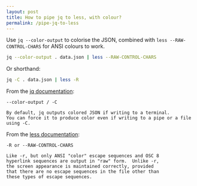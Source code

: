 ```yaml
---
layout: post
title: How to pipe jq to less, with colour?
permalink: /pipe-jq-to-less
---
```

Use `jq --color-output` to colorise the JSON,
combined with `less --RAW-CONTROL-CHARS` for ANSI colours to work. 

```sh
jq --color-output . data.json | less --RAW-CONTROL-CHARS
```

Or shorthand:

```sh
jq -C . data.json | less -R
```

From the [jq documentation](https://stedolan.github.io/jq/manual/#Invokingjq):
```
--color-output / -C

By default, jq outputs colored JSON if writing to a terminal.
You can force it to produce color even if writing to a pipe or a file using -C.
```

From the [less documentation](https://man7.org/linux/man-pages/man1/less.1.html):
```
-R or --RAW-CONTROL-CHARS

Like -r, but only ANSI "color" escape sequences and OSC 8
hyperlink sequences are output in "raw" form.  Unlike -r,
the screen appearance is maintained correctly, provided
that there are no escape sequences in the file other than
these types of escape sequences.
```
